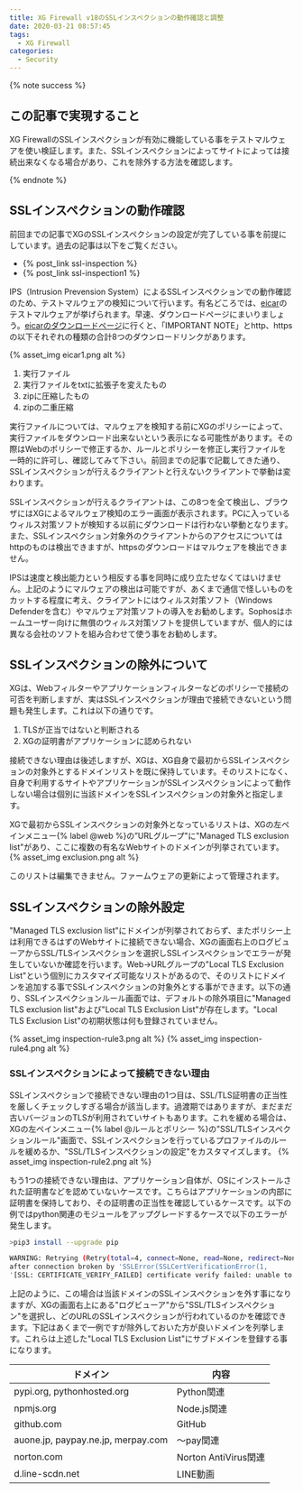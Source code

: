 ```yaml
---
title: XG Firewall v18のSSLインスペクションの動作確認と調整
date: 2020-03-21 08:57:45
tags:
  - XG Firewall
categories:
  - Security
---
```


{% note success  %}

## この記事で実現すること

XG FirewallのSSLインスペクションが有効に機能している事をテストマルウェアを使い検証します。また、SSLインスペクションによってサイトによっては接続出来なくなる場合があり、これを除外する方法を確認します。

{% endnote %}
<!-- more -->

## SSLインスペクションの動作確認

前回までの記事でXGのSSLインスペクションの設定が完了している事を前提にしています。過去の記事は以下をご覧ください。

- {% post_link ssl-inspection %}
- {% post_link ssl-inspection1 %}

IPS（Intrusion Prevension System）によるSSLインスペクションでの動作確認のため、テストマルウェアの検知について行います。有名どころでは、[eicar](https://www.eicar.org/)のテストマルウェアが挙げられます。早速、ダウンロードページにまいりましょう。[eicarのダウンロードページ](https://2016.eicar.org/85-0-Download.html)に行くと、「IMPORTANT NOTE」とhttp、httpsの以下それぞれの種類の合計8つのダウンロードリンクがあります。

{% asset_img eicar1.png alt %}

1. 実行ファイル
2. 実行ファイルをtxtに拡張子を変えたもの
3. zipに圧縮したもの
4. zipの二重圧縮

実行ファイルについては、マルウェアを検知する前にXGのポリシーによって、実行ファイルをダウンロード出来ないという表示になる可能性があります。その際はWebのポリシーで修正するか、ルールとポリシーを修正し実行ファイルを一時的に許可し、確認してみて下さい。前回までの記事で記載してきた通り、SSLインスペクションが行えるクライアントと行えないクライアントで挙動は変わります。

SSLインスペクションが行えるクライアントは、この8つを全て検出し、ブラウザにはXGによるマルウェア検知のエラー画面が表示されます。PCに入っているウィルス対策ソフトが検知する以前にダウンロードは行わない挙動となります。また、SSLインスペクション対象外のクライアントからのアクセスについてはhttpのものは検出できますが、httpsのダウンロードはマルウェアを検出できません。

IPSは速度と検出能力という相反する事を同時に成り立たせなくてはいけません。上記のようにマルウェアの検出は可能ですが、あくまで通信で怪しいものをカットする程度に考え、クライアントにはウィルス対策ソフト（Windows Defenderを含む）やマルウェア対策ソフトの導入をお勧めします。Sophosはホームユーザー向けに無償のウィルス対策ソフトを提供していますが、個人的には異なる会社のソフトを組み合わせて使う事をお勧めします。

## SSLインスペクションの除外について

XGは、Webフィルターやアプリケーションフィルターなどのポリシーで接続の可否を判断しますが、実はSSLインスペクションが理由で接続できないという問題も発生します。これは以下の通りです。

1. TLSが正当ではないと判断される
2. XGの証明書がアプリケーションに認められない

接続できない理由は後述しますが、XGは、XG自身で最初からSSLインスペクションの対象外とするドメインリストを既に保持しています。そのリストになく、自身で利用するサイトやアプリケーションがSSLインスペクションによって動作しない場合は個別に当該ドメインをSSLインスペクションの対象外と指定します。

XGで最初からSSLインスペクションの対象外となっているリストは、XGの左ペインメニュー{% label @web %}の”URLグループ"に"Managed TLS exclusion list"があり、ここに複数の有名なWebサイトのドメインが列挙されています。
{% asset_img exclusion.png alt %}

このリストは編集できません。ファームウェアの更新によって管理されます。

## SSLインスペクションの除外設定

"Managed TLS exclusion list"にドメインが列挙されておらず、またポリシー上は利用できるはずのWebサイトに接続できない場合、XGの画面右上のログビューアからSSL/TLSインスペクションを選択しSSLインスペクションでエラーが発生していないか確認を行います。Web→URLグループの"Local TLS Exclusion List"という個別にカスタマイズ可能なリストがあるので、そのリストにドメインを追加する事でSSLインスペクションの対象外とする事ができます。以下の通り、SSLインスペクションルール画面では、デフォルトの除外項目に"Managed TLS exclusion list"および"Local TLS Exclusion List"が存在します。"Local TLS Exclusion List"の初期状態は何も登録されていません。

{% asset_img inspection-rule3.png alt %}
{% asset_img inspection-rule4.png alt %}

### SSLインスペクションによって接続できない理由

SSLインスペクションで接続できない理由の1つ目は、SSL/TLS証明書の正当性を厳しくチェックしすぎる場合が該当します。過渡期ではありますが、まだまだ古いバージョンのTLSが利用されていサイトもあります。これを緩める場合は、XGの左ペインメニュー{% label @ルールとポリシー %}の"SSL/TLSインスペクションルール"画面で、SSLインスペクションを行っているプロファイルのルールを緩めるか、"SSL/TLSインスペクションの設定"をカスタマイズします。
{% asset_img inspection-rule2.png alt %}

もう1つの接続できない理由は、アプリケーション自体が、OSにインストールされた証明書などを認めていないケースです。こちらはアプリケーションの内部に証明書を保持しており、その証明書の正当性を確認しているケースです。以下の例ではpython関連のモジュールをアップグレードするケースで以下のエラーが発生します。

```bash
>pip3 install --upgrade pip

WARNING: Retrying (Retry(total=4, connect=None, read=None, redirect=None, status=None))
after connection broken by 'SSLError(SSLCertVerificationError(1,  
'[SSL: CERTIFICATE_VERIFY_FAILED] certificate verify failed: unable to get local issuer certificate (_ssl.c:1076)'))': /simple/pip/
```

上記のように、この場合は当該ドメインのSSLインスペクションを外す事になりますが、XGの画面右上にある"ログビューア"から"SSL/TLSインスペクション"を選択し、どのURLのSSLインスペクションが行われているのかを確認できます。下記はあくまで一例ですが除外しておいた方が良いドメインを列挙します。これらは上述した"Local TLS Exclusion List"にサブドメインを登録する事になります。

| ドメイン                           | 内容                 |
| ---------------------------------- | -------------------- |
| pypi.org, pythonhosted.org         | Python関連           |
| npmjs.org                          | Node.js関連          |
| github.com                         | GitHub               |
| auone.jp, paypay.ne.jp, merpay.com | 〜pay関連            |
| norton.com                         | Norton AntiVirus関連 |
| d.line-scdn.net                    | LINE動画             |
